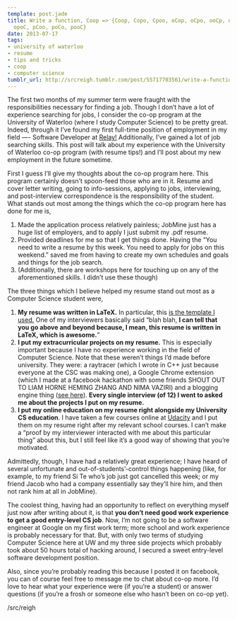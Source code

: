 ```yaml
---
template: post.jade
title: Write a function, Coop => {Coop, Copo, Cpoo, oCop, oCpo, ooCp, oopC, opCo,
  opoC, pCoo, poCo, pooC}
date: 2013-07-17
tags:
- university of waterloo
- resume
- tips and tricks
- coop
- computer science
tumblr_url: http://srcreigh.tumblr.com/post/55717703561/write-a-function-coop-coop-copo-cpoo-ocop
---
```

<p>The first two months of my summer term were fraught with the responsibilities necessary for finding a job. Though I don&#8217;t have a lot of experience searching for jobs, I consider the co-op program at the University of Waterloo (where I study Computer Science) to be pretty great. Indeed, through it I&#8217;ve found my first full-time position of employment in my field &#8212;- Software Developer at <a href="http://relay.im/" target="_blank">Relay!</a> Additionally, I&#8217;ve gained a lot of job searching skills. This post will talk about my experience with the University of Waterloo co-op program (with resume tips!) and I&#8217;ll post about my new employment in the future sometime.</p>

<p><span>First I guess I&#8217;ll give my thoughts about the co-op program here. This program certainly doesn&#8217;t spoon-feed those who are in it. Resume and cover letter writing, going to info-sessions, applying to jobs, interviewing, and post-interview correspondence is the responsibility of the student. What stands out most among the things which the co-op program here has done for me is,</span></p>

1. Made the application process relatively painless; JobMine just has a huge list of employers, and to apply I just submit my .pdf resume.
2. Provided deadlines for me so that I get things done. Having the &#8220;You need to write a resume by this week. You need to apply for jobs on this weekend.&#8221; saved me from having to create my own schedules and goals and things for the job search.
3. (Additionally, there are workshops here for touching up on any of the aforementioned skills. I didn&#8217;t use these though)

<p>The three things which I believe helped my resume stand out most as a Computer Science student were,</p>
<ol><li><strong>My resume was written in LaTeX.</strong><span> In particular, this </span><a href="http://www.constantinos.us/blog/2006/04/12/latex-resume-template" target="_blank">is the template I used.</a><span> One of my interviewers basically said &#8220;blah blah, </span><strong>I can tell that you go above and beyond because, I mean, this resume is written in LaTeX, which is awesome.</strong><span>&#8221;</span></li>
<li><strong>I put my extracurricular projects on my resume.</strong> This is especially important because I have no experience working in the field of Computer Science. Note that these weren&#8217;t things I&#8217;d made before university. They were: a raytracer (which I wrote in C++ just because everyone at the CSC was making one), a Google Chrome extension (which I made at a facebook hackathon with some friends SHOUT OUT TO LIAM HORNE HEMING ZHANG AND NIMA VAZIRI) and a blogging engine thing (<a href="http://www.shaneecy-udacity.appspot.com" target="_blank">see here</a>). <strong>Every single interview (of 12) I went to asked me about the projects I put on my resume.</strong></li>
<li><strong>I put my online education on my resume right alongside my University CS education</strong>. I have taken a few courses online at <a href="http://www.udacity.com" target="_blank">Udacity</a> and I put them on my resume right after my relevant school courses. I can&#8217;t make a &#8220;proof by my interviewer interacted with me about this particular thing&#8221; about this, but I still feel like it&#8217;s a good way of showing that you&#8217;re motivated.</li>
</ol><p>Admittedly, though, I have had a relatively great experience; I have heard of several unfortunate and out-of-students&#8217;-control things happening (like, for example, to my friend Si Te who&#8217;s job just got cancelled this week; or my friend Jacob who had a company essentially say they&#8217;ll hire him, and then not rank him at all in JobMine).</p>
<p>The coolest thing, having had an opportunity to reflect on everything myself just now after writing about it, is that <strong>you don&#8217;t need good work experience to get a good entry-level CS job</strong>. Now, I&#8217;m not going to be a software engineer at Google on my first work term; more school and work experience is probably necessary for that. But, with only two terms of studying Computer Science here at UW and my three side projects which probably took about 50 hours total of hacking around, I secured a sweet entry-level software development position. </p>
<p>Also, since you&#8217;re probably reading this because I posted it on facebook, you can of course feel free to message me to chat about co-op more. I&#8217;d love to hear what your experience were (if you&#8217;re a student) or answer questions (if you&#8217;re a frosh or someone else who hasn&#8217;t been on co-op yet).</p>
<p>/src/reigh</p>
